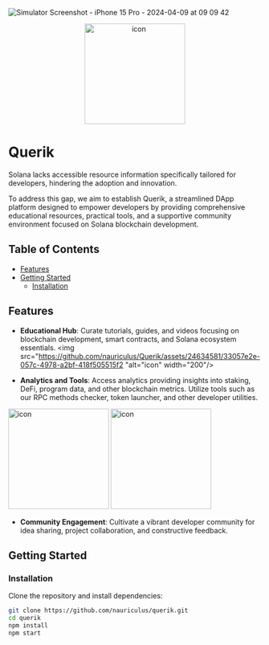 ![Simulator Screenshot - iPhone 15 Pro - 2024-04-09 at 09 09 42](https://github.com/nauriculus/Querik/assets/24634581/c43ee1a8-cd5f-4f75-af6b-f15b3f273661)<p align="center">
  <img src="https://media.discordapp.net/attachments/1161769361334341664/1227152360430637078/favicon.png?ex=66275db2&is=6614e8b2&hm=3509edca6fa44a72fc9135d31b89d1f3beed369dc932398d3877858037771efc&=&format=webp&quality=lossless" alt="icon" width="200"/>
</p>

# Querik

Solana lacks accessible resource information specifically tailored for developers, hindering the adoption and innovation.

To address this gap, we aim to establish Querik, a streamlined DApp platform designed to empower developers by providing comprehensive educational resources, practical tools, and a supportive community environment focused on Solana blockchain development.

## Table of Contents

- [Features](#features)
- [Getting Started](#getting-started)
  - [Installation](#installation)

## Features

- **Educational Hub**: Curate tutorials, guides, and videos focusing on blockchain development, smart contracts, and Solana ecosystem essentials.
<img src="https://github.com/nauriculus/Querik/assets/24634581/33057e2e-057c-4978-a2bf-418f505515f2
"alt="icon" width="200"/>
    
- **Analytics and Tools**: Access analytics providing insights into staking, DeFi, program data, and other blockchain metrics. Utilize tools such as our RPC methods checker, token launcher, and other developer utilities.
<img src="https://github.com/nauriculus/Querik/assets/24634581/d18025ef-4e8a-462d-af03-cb2773e0308e" alt="icon" width="200"/>
<img src="https://github.com/nauriculus/Querik/assets/24634581/27fff9cf-3a2c-4fcc-9ce3-cf74ea4d1ba0" alt="icon" width="200"/>

- **Community Engagement**: Cultivate a vibrant developer community for idea sharing, project collaboration, and constructive feedback.

## Getting Started

### Installation

Clone the repository and install dependencies:

```bash
git clone https://github.com/nauriculus/querik.git
cd querik
npm install
npm start
